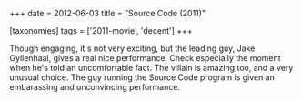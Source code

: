 +++
date = 2012-06-03
title = "Source Code (2011)"

[taxonomies]
tags = ['2011-movie', 'decent']
+++

Though engaging, it\'s not very exciting, but the leading guy, Jake
Gyllenhaal, gives a real nice performance. Check especially the moment
when he\'s told an uncomfortable fact. The villain is amazing too, and a
very unusual choice. The guy running the Source Code program is given an
embarassing and unconvincing performance.
